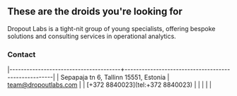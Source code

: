 ## These are the droids you're looking for

Dropout Labs is a tight-nit group of young specialists, offering bespoke solutions and consulting services in operational analytics.

### Contact

|---------------------------------------+-----------------------------------------------------|
| Sepapaja tn 6, Tallinn 15551, Estonia | [team@dropoutlabs.com](mailto:team@dropoutlabs.com) |
| [+372 8840023](tel:+372 8840023)        |                                                     |
|                                       |                                                     |






